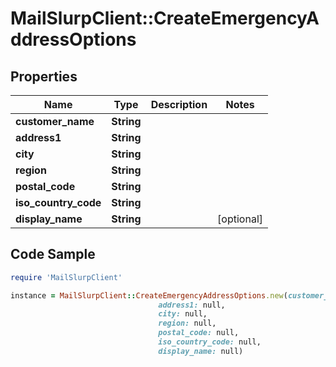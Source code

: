 # MailSlurpClient::CreateEmergencyAddressOptions

## Properties

Name | Type | Description | Notes
------------ | ------------- | ------------- | -------------
**customer_name** | **String** |  | 
**address1** | **String** |  | 
**city** | **String** |  | 
**region** | **String** |  | 
**postal_code** | **String** |  | 
**iso_country_code** | **String** |  | 
**display_name** | **String** |  | [optional] 

## Code Sample

```ruby
require 'MailSlurpClient'

instance = MailSlurpClient::CreateEmergencyAddressOptions.new(customer_name: null,
                                 address1: null,
                                 city: null,
                                 region: null,
                                 postal_code: null,
                                 iso_country_code: null,
                                 display_name: null)
```


